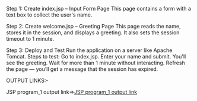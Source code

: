 Step 1: Create index.jsp – Input Form Page
This page contains a form with a text box to collect the user's name.

Step 2: Create welcome.jsp – Greeting Page
This page reads the name, stores it in the session, and displays a greeting.
It also sets the session timeout to 1 minute.

Step 3: Deploy and Test
Run the application on a server like Apache Tomcat.
Steps to test:
Go to index.jsp.
Enter your name and submit.
You'll see the greeting.
Wait for more than 1 minute without interacting.
Refresh the page — you’ll get a message that the session has expired.

OUTPUT LINKS:-

JSP program_1 output link=>[JSP program_1 output link](https://github.com/poojaK853/JavaPrograms/blob/main/JSP%20programs/JSPprogram_1/p7_a..jpg)
